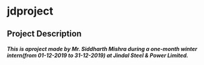 # jdproject
## Project Description
##### This is aproject made by Mr. Siddharth Mishra during a one-month winter intern(from 01-12-2019 to 31-12-2019) at Jindal Steel & Power Limited.
